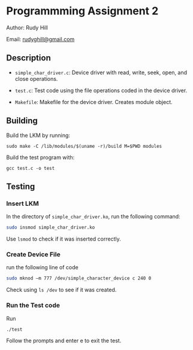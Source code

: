 # Programmming Assignment 2

Author: Rudy Hill

Email: rudyghill@gmail.com

## Description
- ``simple_char_driver.c``: Device driver with read, write, seek, open, and close operations.

- ``test.c``: Test code using the file operations coded in the device driver. 

- ``Makefile``: Makefile for the device driver. Creates module object.

## Building
Build the LKM by running:
```
sudo make -C /lib/modules/$(uname -r)/build M=$PWD modules
```
Build the test program with:
```
gcc test.c -o test
```

## Testing

### Insert LKM

In the directory of ``simple_char_driver.ko``, run the following command:
```sh
sudo insmod simple_char_driver.ko
```
Use ``lsmod`` to check if it was inserted correctly.

### Create Device File

run the following line of code
``` sh
sudo mknod –m 777 /dev/simple_character_device c 240 0
```

Check using ``ls /dev`` to see if it was created.

### Run the Test code
Run
```sh
./test
```
Follow the prompts and enter e to exit the test.
